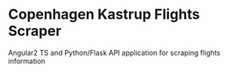 # Copenhagen Kastrup Flights Scraper
Angular2 TS and Python/Flask API application for scraping flights information 
